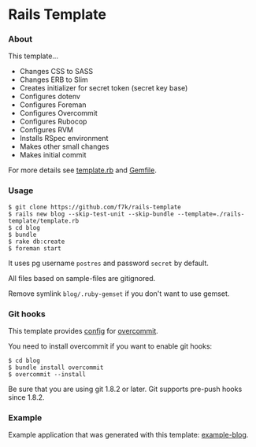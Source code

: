 # Rails Template

### About

This template...

* Changes CSS to SASS
* Changes ERB to Slim
* Creates initializer for secret token (secret key base)
* Configures dotenv
* Configures Foreman
* Configures Overcommit
* Configures Rubocop
* Configures RVM
* Installs RSpec environment
* Makes other small changes
* Makes initial commit

For more details see [template.rb](template.rb) and [Gemfile](rails_root/Gemfile).

### Usage

```
$ git clone https://github.com/f7k/rails-template
$ rails new blog --skip-test-unit --skip-bundle --template=./rails-template/template.rb
$ cd blog
$ bundle
$ rake db:create
$ foreman start
```

It uses pg username `postres` and password `secret` by default.

All files based on sample-files are gitignored.

Remove symlink `blog/.ruby-gemset` if you don't want to use gemset.

### Git hooks

This template provides [config](rails_root/.overcommit.yml) for
[overcommit](https://github.com/brigade/overcommit).

You need to install overcommit if you want to enable git hooks:

```
$ cd blog
$ bundle install overcommit
$ overcommit --install
```

Be sure that you are using git 1.8.2 or later. Git supports pre-push hooks
since 1.8.2.

### Example

Example application that was generated with this template:
[example-blog](https://github.com/f7k/example-blog).
